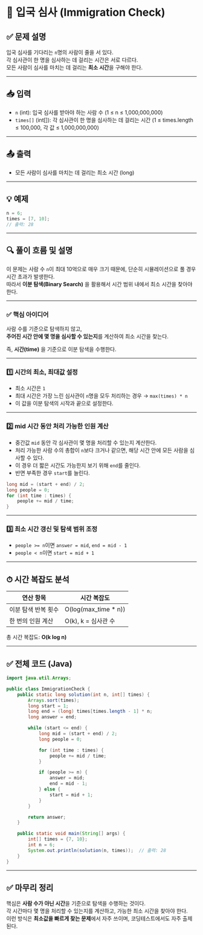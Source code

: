 # 🛂 입국 심사 (Immigration Check)

## ✅ 문제 설명

입국 심사를 기다리는 `n`명의 사람이 줄을 서 있다.  
각 심사관이 한 명을 심사하는 데 걸리는 시간은 서로 다르다.  
모든 사람이 심사를 마치는 데 걸리는 **최소 시간**을 구해야 한다.

---

## 📥 입력

- `n` (int): 입국 심사를 받아야 하는 사람 수 (1 ≤ n ≤ 1,000,000,000)
- `times[]` (int[]): 각 심사관이 한 명을 심사하는 데 걸리는 시간 (1 ≤ times.length ≤ 100,000, 각 값 ≤ 1,000,000,000)

---

## 📤 출력

- 모든 사람이 심사를 마치는 데 걸리는 최소 시간 (long)

---

## 💡 예제

```java
n = 6;
times = [7, 10];
// 출력: 28
```

---

## 🔍 풀이 흐름 및 설명

이 문제는 사람 수 `n`이 최대 10억으로 매우 크기 때문에, 단순히 시뮬레이션으로 풀 경우 시간 초과가 발생한다.  
따라서 **이분 탐색(Binary Search)** 을 활용해서 시간 범위 내에서 최소 시간을 찾아야 한다.

---

### ✅ 핵심 아이디어

사람 수를 기준으로 탐색하지 않고,  
**주어진 시간 안에 몇 명을 심사할 수 있는지**를 계산하여 최소 시간을 찾는다.

즉, **시간(time)** 을 기준으로 이분 탐색을 수행한다.

---

### 1️⃣ 시간의 최소, 최대값 설정

- 최소 시간은 `1`
- 최대 시간은 가장 느린 심사관이 `n`명을 모두 처리하는 경우 → `max(times) * n`
- 이 값을 이분 탐색의 시작과 끝으로 설정한다.

---

### 2️⃣ mid 시간 동안 처리 가능한 인원 계산

- 중간값 `mid` 동안 각 심사관이 몇 명을 처리할 수 있는지 계산한다.
- 처리 가능한 사람 수의 총합이 `n`보다 크거나 같으면, 해당 시간 안에 모든 사람을 심사할 수 있다.
- 이 경우 더 짧은 시간도 가능한지 보기 위해 `end`를 줄인다.
- 반면 부족한 경우 `start`를 늘린다.

```java
long mid = (start + end) / 2;
long people = 0;
for (int time : times) {
    people += mid / time;
}
```

---

### 3️⃣ 최소 시간 갱신 및 탐색 범위 조정

- `people >= n`이면 `answer = mid`, `end = mid - 1`
- `people < n`이면 `start = mid + 1`

---

## ⏱ 시간 복잡도 분석

| 연산 항목               | 시간 복잡도           |
|------------------------|------------------------|
| 이분 탐색 반복 횟수    | O(log(max_time * n))   |
| 한 번의 인원 계산       | O(k), k = 심사관 수     |

총 시간 복잡도: **O(k log n)**

---

## ✅ 전체 코드 (Java)

```java
import java.util.Arrays;

public class ImmigrationCheck {
    public static long solution(int n, int[] times) {
        Arrays.sort(times);
        long start = 1;
        long end = (long) times[times.length - 1] * n;
        long answer = end;

        while (start <= end) {
            long mid = (start + end) / 2;
            long people = 0;

            for (int time : times) {
                people += mid / time;
            }

            if (people >= n) {
                answer = mid;
                end = mid - 1;
            } else {
                start = mid + 1;
            }
        }

        return answer;
    }

    public static void main(String[] args) {
        int[] times = {7, 10};
        int n = 6;
        System.out.println(solution(n, times));  // 출력: 28
    }
}
```

---

## ✅ 마무리 정리

핵심은 **사람 수가 아닌 시간**을 기준으로 탐색을 수행하는 것이다.  
각 시간마다 몇 명을 처리할 수 있는지를 계산하고, 가능한 최소 시간을 찾아야 한다.  
이런 방식은 **최소값을 빠르게 찾는 문제**에서 자주 쓰이며, 코딩테스트에서도 자주 출제된다.